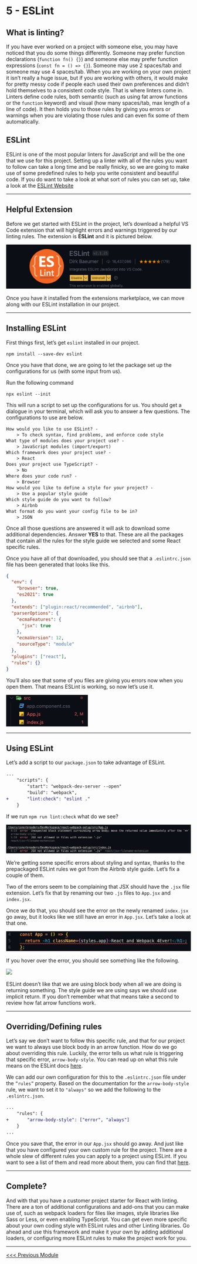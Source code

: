 # 5 - ESLint

## What is linting?

If you have ever worked on a project with someone else, you may have noticed that you do some things differently. Someone may prefer function declarations (`function fn() {}`) and someone else may prefer function expressions (`const fn = () => {}`). Someone may use 2 spaces/tab and someone may use 4 spaces/tab. When you are working on your own project it isn’t really a huge issue, but if you are working with others, it would make for pretty messy code if people each used their own preferences and didn’t hold themselves to a consistent code style. That is where linters come in. Linters define code rules, both semantic (such as using fat arrow functions or the `function` keyword) and visual (how many spaces/tab, max length of a line of code). It then holds you to those rules by giving you errors or warnings when you are violating those rules and can even fix some of them automatically.

## ESLint

ESLint is one of the most popular linters for JavaScript and will be the one that we use for this project. Setting up a linter with all of the rules you want to follow can take a long time and be really finicky, so we are going to make use of some predefined rules to help you write consistent and beautiful code. If you do want to take a look at what sort of rules you can set up, take a look at the [ESLint Website](https://eslint.org/)

---

## Helpful Extension

Before we get started with ESLint in the project, let’s download a helpful VS Code extension that will highlight errors and warnings triggered by our linting rules. The extension is **ESLint** and it is pictured below.

![](./screenshots/eslint-extension.png)

Once you have it installed from the extensions marketplace, we can move along with our ESLint installation in our project.

---

## Installing ESLint

First things first, let’s get `eslint` installed in our project.

```shell
npm install --save-dev eslint
```

Once you have that done, we are going to let the package set up the configurations for us (with some input from us).

Run the following command

```shell
npx eslint --init
```

This will run a script to set up the configurations for us. You should get a dialogue in your terminal, which will ask you to answer a few questions. The configurations to use are below.

```
How would you like to use ESLint? -
	> To check syntax, find problems, and enforce code style
What type of modules does your project use? -
	> JavaScript modules (import/export)
Which framework does your project use? -
	> React
Does your project use TypeScript? -
	> No
Where does your code run? -
	> Browser
How would you like to define a style for your project? -
	> Use a popular style guide
Which style guide do you want to follow?
	> Airbnb
What format do you want your config file to be in?
	> JSON
```

Once all those questions are answered it will ask to download some additional dependencies. Answer **YES** to that. These are all the packages that contain all the rules for the style guide we selected and some React specific rules.

Once you have all of that downloaded, you should see that a `.eslintrc.json` file has been generated that looks like this.

```json
{
  "env": {
    "browser": true,
    "es2021": true
  },
  "extends": ["plugin:react/recommended", "airbnb"],
  "parserOptions": {
    "ecmaFeatures": {
      "jsx": true
    },
    "ecmaVersion": 12,
    "sourceType": "module"
  },
  "plugins": ["react"],
  "rules": {}
}
```

You’ll also see that some of you files are giving you errors now when you open them. That means ESLint is working, so now let’s use it.

![](./screenshots/file-tree-errors.png)

---

## Using ESLint

Let’s add a script to our `package.json` to take advantage of ESLint.

```diff
...
	"scripts": {
		"start": "webpack-dev-server --open"
		"build": "webpack",
+		"lint:check": "eslint ."
	}
```

If we run `npm run lint:check` what do we see?

![](./screenshots/terminal-errors.png)

We’re getting some specific errors about styling and syntax, thanks to the prepackaged ESLint rules we got from the Airbnb style guide. Let’s fix a couple of them.

Two of the errors seem to be complaining that JSX should have the `.jsx` file extension. Let’s fix that by renaming our two `.js` files to `App.jsx` and `index.jsx`.

Once we do that, you should see the error on the newly renamed `index.jsx` go away, but it looks like we still have an error in `App.jsx`. Let’s take a look at that one.

![](./screenshots/in-file-error.png)

If you hover over the error, you should see something like the following.

![](./screenshots/esling-arrow-rule.png)

ESLint doesn’t like that we are using block body when all we are doing is returning something. The style guide we are using says we should use implicit return. If you don’t remember what that means take a second to review how fat arrow functions work.

---

## Overriding/Defining rules

Let’s say we don’t want to follow this specific rule, and that for our project we want to always use block body in an arrow function. How do we go about overriding this rule. Luckily, the error tells us what rule is triggering that specific error, `arrow-body-style`. You can read up on what this rule means on the ESLint docs [here](https://eslint.org/docs/rules/arrow-body-style#require-braces-in-arrow-function-body-arrow-body-style).

We can add our own configuration for this to the `.eslintrc.json` file under the `”rules”` property. Based on the documentation for the `arrow-body-style` rule, we want to set it to `"always"` so we add the following to the `.eslintrc.json`.

```diff
...
	"rules": {
+		"arrow-body-style": ["error", "always"]
	}
...
```

Once you save that, the error in our `App.jsx` should go away. And just like that you have configured your own custom rule for the project. There are a whole slew of different rules you can apply to a project using ESLint. If you want to see a list of them and read more about them, you can find that [here](https://eslint.org/docs/rules/).

---

## Complete?

And with that you have a customer project starter for React with linting. There are a ton of additional configurations and add-ons that you can make use of, such as webpack loaders for files like images, style libraries like Sass or Less, or even enabling TypeScript. You can get even more specific about your own coding style with ESLint rules and other Linting libraries. Go ahead and use this framework and make it your own by adding additional loaders, or configuring more ESLint rules to make the project work for you.

---

[<<< Previous Module](../4-css-styling)
